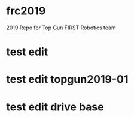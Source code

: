 # frc2019
2019 Repo for Top Gun FIRST Robotics team
# test edit
# test edit topgun2019-01
# test edit drive base
